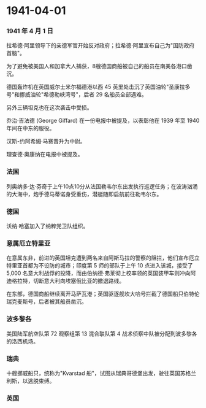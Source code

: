 # 1941-04-01

### 1941 年 4 月 1 日

拉希德·阿里领导下的亲德军官开始反对政府；拉希德·阿里宣布自己为"国防政府首脑"。

为了避免被美国人和加拿大人捕获，8艘德国商船被自己的船员在南美各港口凿沉。

德国轰炸机在英国威尔士米尔福德港以西 45
英里处击沉了英国油轮"圣康拉多号"和挪威油轮"希德勒峡湾号"，后者 29
名船员全部遇难。

另外三辆坦克也在这次袭击中受损。

乔治·吉法德 (George Giffard) 在一份电报中被提及，以表彰他在 1939 年至
1940 年间在中东的服役。

汉斯-约阿希姆·马赛晋升为中尉。

理查德·奥康纳在电报中被提及。

### 法国

列奥纳多·达·芬奇于上午10点10分从法国勒韦尔东出发执行巡逻任务；在波涛汹涌的大海中，炮手德马蒂诺身受重伤，潜艇随即启航前往勒韦尔东。

### 德国

沃纳·哈塞加入了纳粹党卫队组织。

### 意属厄立特里亚

在意属东非，前进的英国坦克遭到两名来自阿斯马拉的警察的阻拦，他们宣布厄立特里亚首都为不设防的城市；印度第
5 师的部队于上午 10 点进入该城，接受了 5,000
名意大利战俘的投降，而由伯纳德·弗莱彻上校率领的英国装甲车则冲向阿迪格拉特，切断意大利向埃塞俄比亚的撤退路线。

在东部，德国商船继续离开马萨瓦港；英国驱逐舰坎大哈号拦截了德国船只伯特伦瑞克麦斯号，后者被其船员凿沉。

### 波多黎各

美国陆军航空队第 72 观察组第 13 混合联队第 4
战术侦察中队被分配到波多黎各的洛西机场。

### 瑞典

十艘挪威船只，统称为"Kvarstad
船"，试图从瑞典哥德堡出发，驶往英国苏格兰利斯，以逃脱束缚。

### 英国